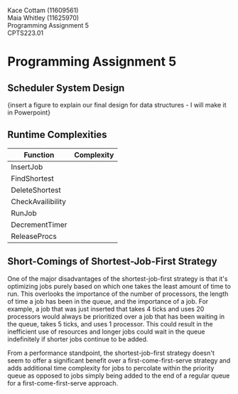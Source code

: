 Kace Cottam (11609561)\
Maia Whitley (11625970)\
Programming Assignment 5\
CPTS223.01

Programming Assignment 5
===

Scheduler System Design
-----------------------

{insert a figure to explain our final design for data structures - I will make it in Powerpoint}

Runtime Complexities
--------------------

| Function           | Complexity |
|--------------------|------------|
| InsertJob          |            |
| FindShortest       |            |
| DeleteShortest     |            |
| CheckAvailibility  |            |
| RunJob             |            |
| DecrementTimer     |            |
| ReleaseProcs       |            |

Short-Comings of Shortest-Job-First Strategy
--------------------------------------------

One of the major disadvantages of the shortest-job-first strategy is that it's optimizing jobs purely based
on which one takes the least amount of time to run. This overlooks the importance of the number of processors, the length of time
a job has been in the queue, and the importance of a job. For example, a job that was just inserted that takes 4 ticks and uses
20 processors would always be prioritized over a job that has been waiting in the queue, takes 5 ticks, and uses 1 processor. 
This could result in the inefficient use of resources and longer jobs could wait in the queue indefinitely if shorter jobs
continue to be added. 

From a performance standpoint, the shortest-job-first strategy doesn't seem to offer a significant benefit over a 
first-come-first-serve strategy and adds additional time complexity for jobs to percolate within the priority queue as 
opposed to jobs simply being added to the end of a regular queue for a first-come-first-serve approach.
